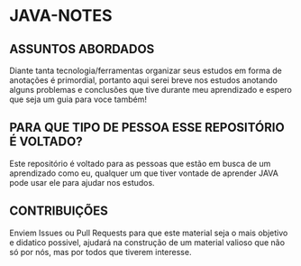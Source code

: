 # JAVA-NOTES

## ASSUNTOS ABORDADOS

Diante tanta tecnologia/ferramentas organizar seus estudos em forma de anotações é primordial, portanto aqui serei breve nos estudos anotando alguns problemas e conclusões que tive durante meu aprendizado e espero que seja um guia para voce também!

## PARA QUE TIPO DE PESSOA ESSE REPOSITÓRIO É VOLTADO?

Este repositório é voltado para as pessoas que estão em busca de um aprendizado como eu, qualquer um que tiver vontade de aprender JAVA pode usar ele para ajudar nos estudos.

## CONTRIBUIÇÕES

Enviem Issues ou Pull Requests para que este material seja o mais objetivo e didatico possivel, ajudará na construção de um material valioso que não só por nós, mas por todos que tiverem interesse.

